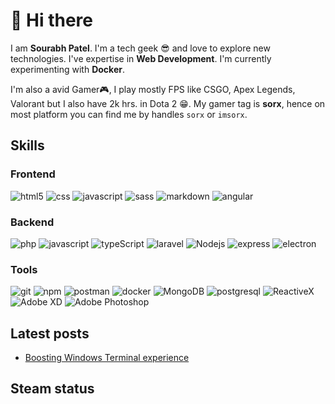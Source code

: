 # 👋 Hi there

I am **Sourabh Patel**. I'm a tech geek 😎 and love to explore new technologies. I've expertise in **Web Development**. I'm currently experimenting with **Docker**.

I'm also a avid Gamer🎮, I play mostly FPS like CSGO, Apex Legends, Valorant but I also have 2k hrs. in Dota 2 😁. My gamer tag is **sorx**, hence on most platform you can find me by handles `sorx` or `imsorx`.

## Skills

### Frontend

![html5](https://img.shields.io/badge/-HTML5-E34F26?style=flat-square&logo=html5&logoColor=white)
![css](https://img.shields.io/badge/-CSS-1572B6?style=flat-square&logo=css3&logoColor=white)
![javascript](https://img.shields.io/badge/-JavaScript-F7DF1E?style=flat-square&logo=javascript&logoColor=white)
![sass](https://img.shields.io/badge/-Sass-CC6699?style=flat-square&logo=sass&logoColor=white)
![markdown](https://img.shields.io/badge/-Markdown-000000?style=flat-square&logo=markdown&logoColor=white)
![angular](https://img.shields.io/badge/-Angular-DD0031?style=flat-square&logo=angular&logoColor=white)

### Backend

![php](https://img.shields.io/badge/-PHP-777BB4?style=flat-square&logo=php&logoColor=white)
![javascript](https://img.shields.io/badge/-JavaScript-F7DF1E?style=flat-square&logo=javascript&logoColor=white)
![typeScript](https://img.shields.io/badge/-TypeScript-007ACC?style=flat-square&logo=typescript&logoColor=white)
![laravel](https://img.shields.io/badge/-Laravel-FF2D20?style=flat-square&logo=laravel&logoColor=white)
![Nodejs](https://img.shields.io/badge/-Nodejs-43853d?style=flat-square&logo=Node.js&logoColor=white)
![express](https://img.shields.io/badge/-Express-000000?style=flat-square&logo=express&logoColor=white)
![electron](https://img.shields.io/badge/-Electron-47848F?style=flat-square&logo=electron&logoColor=white)

### Tools

![git](https://img.shields.io/badge/-Git-F05032?style=flat-square&logo=git&logoColor=white)
![npm](https://img.shields.io/badge/-NPM-CB3837?style=flat-square&logo=npm&logoColor=white)
![postman](https://img.shields.io/badge/-Postman-FF6C37?style=flat-square&logo=postman&logoColor=white)
![docker](https://img.shields.io/badge/-Docker-46a2f1?style=flat-square&logo=docker&logoColor=white)
![MongoDB](https://img.shields.io/badge/-MongoDB-13aa52?style=flat-square&logo=mongodb&logoColor=white)
![postgresql](https://img.shields.io/badge/-PostgreSQL-4169E1?style=flat-square&logo=postgresql&logoColor=white)
![ReactiveX](https://img.shields.io/badge/-RxJs-B7178C?style=flat-square&logo=reactivex&logoColor=white)
![Adobe XD](https://img.shields.io/badge/-XD-FF61F6?style=flat-square&logo=adobexd&logoColor=white)
![Adobe Photoshop](https://img.shields.io/badge/-Photoshop-31A8FF?style=flat-square&logo=adobephotoshop&logoColor=white)

## Latest posts

<!-- posts-start -->

- [Boosting Windows Terminal experience](https://sorx.space/blog/boosting-terminal)
<!-- posts-end -->

## Steam status

<!-- steam-stats-start -->

<svg fill="none" style="width:100%;height:auto;" xmlns="http://www.w3.org/2000/svg">
    <foreignObject width="100%" height="auto">
        <div xmlns="http://www.w3.org/1999/xhtml">
            <style>
    .container {
        padding: 1em 1.5em;
    }
    .user-info{
        color:inherit;
    }
    .user-info:hover{
        text-decoration:none;
        color:rgb(255, 136, 0);
    }
    .user-info figure{
        display: flex;
        align-items: center;
        margin: 0 0 1em 0;
        line-height: 1.2;
    }
    .games {
        display: flex;
        align-items: flex-start;
        flex-wrap: wrap;
        gap: 0.5em;
    }
    .games figure{
        padding: 0;
        margin: 0;            
    }
    .games figure figcaption{
        margin: 0;
        padding: 0;
        color: inherit;
        background-color: inherit;
    }
</style>
            <div class="container">
                <a href="https://steamcommunity.com/id/imsorx/" target="_blank" class="user-info">
                    <figure style="display:flex">
                        <img src="https://steamcdn-a.akamaihd.net/steamcommunity/public/images/avatars/57/579ff7a502da1102fe40c1bca7f340334f3c96f3_full.jpg" height="60px">
                        <figcaption style="margin-left:0.5em">
                            <strong>SorX</strong></br>
                            <small>Offline</small> </br>
                            <small>104 Games owned</small>
                        </figcaption>
                    </figure>
                </a>
                <h4>Frequent games</h4>
                <div class="games">
        <figure>
              <img src="https://media.steampowered.com/steamcommunity/public/images/apps/730/d0595ff02f5c79fd19b06f4d6165c3fda2372820.jpg">
              <figcaption>2900 hrs</figcaption>
        </figure>
        <figure>
              <img src="https://media.steampowered.com/steamcommunity/public/images/apps/570/d4f836839254be08d8e9dd333ecc9a01782c26d2.jpg">
              <figcaption>2130 hrs</figcaption>
        </figure>
        <figure>
              <img src="https://media.steampowered.com/steamcommunity/public/images/apps/1172470/6a3169969cd4a66c7ae29a4934990160bccea1e4.jpg">
              <figcaption>592 hrs</figcaption>
        </figure>
        <figure>
              <img src="https://media.steampowered.com/steamcommunity/public/images/apps/1517290/5e528ce1b7ad6ff72ad4cb285c6a55983a0749e2.jpg">
              <figcaption>59 hrs</figcaption>
        </figure>
                </div>
            </div>
        </div>
    </foreignObject>
</svg>
<!-- steam-stats-end -->
